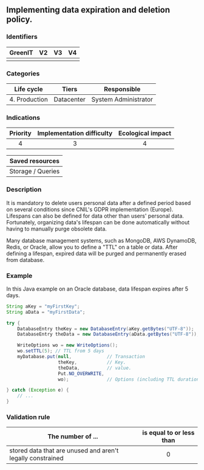 ## Implementing data expiration and deletion policy.


### Identifiers

| GreenIT |  V2  |  V3  |  V4  |
|:-------:|:----:|:----:|:----:|
|      |   |   |      |

### Categories

| Life cycle |  Tiers  |  Responsible  |
|:---------:|:----:|:----:|
| 4. Production | Datacenter | System Administrator |

### Indications

| Priority |      Implementation difficulty       |  Ecological impact    |
|:-------------------:|:-------------------------:|:---------------------:|
| 4 | 3 | 4 |

|Saved resources                                    |
|:-----------------------:|
| Storage / Queries |

### Description
It is mandatory to delete users personal data after a defined period based on several conditions since CNIL's GDPR implementation (Europe). Lifespans can also be defined for data other than users' personal data. Fortunately, organizing data's lifespan can be done automatically without having to manually purge obsolete data.

Many database management systems, such as MongoDB, AWS DynamoDB, Redis, or Oracle, allow you to define a "TTL" on a table or data. After defining a lifespan, expired data will be purged and permanently erased from database.

### Example
In this Java example on an Oracle database, data lifespan expires after 5 days.
```java
String aKey = "myFirstKey";
String aData = "myFirstData";

try {
    DatabaseEntry theKey = new DatabaseEntry(aKey.getBytes("UTF-8"));
    DatabaseEntry theData = new DatabaseEntry(aData.getBytes("UTF-8"));

    WriteOptions wo = new WriteOptions();
    wo.setTTL(5); // TTL from 5 days
    myDatabase.put(null,             // Transaction 
                   theKey,           // Key.
                   theData,          // value.
                   Put.NO_OVERWRITE, 
                   wo);              // Options (including TTL duration).

} catch (Exception e) {
    // ...
} 
```

### Validation rule

| The number of ...     | is equal to or less than   |  
| ------------- | :---------------------: |
| stored data that are unused and aren't legally constrained  | 0 |
